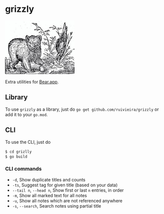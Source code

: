 # grizzly

![](docs/bear.jpg)

Extra utilities for [Bear.app](https://bear.app/).

## Library

To use `grizzly` as a library, just do `go get github.com/ruivieira/grizzly` or add it
to your `go.mod`.

## CLI

To use the CLI, just do

```shell
$ cd grizlly
$ go build
```

### CLI commands

* `-d`, Show duplicate titles and counts
* `-ts`, Suggest tag for given title (based on your data)
* `--tail n`, `--head n`, Show first or last `n` entries, in order
* `-m`, Show all marked text for all notes
* `-u`, Show all notes which are not referenced anywhere
* `-s`, `--search`, Search notes using partial title